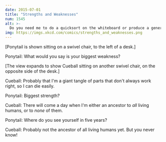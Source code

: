 ```yaml
---
date: 2015-07-01
title: "Strengths and Weaknesses"
num: 1545
alt: >-
  Do you need me to do a quicksort on the whiteboard or produce a generation of offspring or something? It might take me a bit, but I can do it.
img: https://imgs.xkcd.com/comics/strengths_and_weaknesses.png
---
```

[Ponytail is shown sitting on a swivel chair, to the left of a desk.]

Ponytail: What would you say is your biggest weakness?

[The view expands to show Cueball sitting on another swivel chair, on the opposite side of the desk.]

Cueball: Probably that I'm a giant tangle of parts that don't always work right, so I can die easily.

Ponytail: Biggest strength?

Cueball: There will come a day when I'm either an ancestor to *all* living humans, or to *none* of them.

Ponytail: Where do you see yourself in five years?

Cueball: Probably not the ancestor of all living humans yet. But you never know!